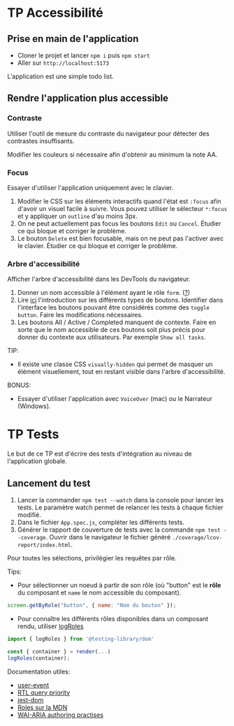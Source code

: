 # TP Accessibilité

## Prise en main de l'application

- Cloner le projet et lancer `npm i` puis `npm start`
- Aller sur `http://localhost:5173`

L'application est une simple todo list.

## Rendre l'application plus accessible

### Contraste

Utiliser l'outil de mesure du contraste du navigateur pour détecter des contrastes insuffisants.

Modifier les couleurs si nécessaire afin d'obtenir au minimum la note AA.

### Focus

Essayer d'utiliser l'application uniquement avec le clavier.

1. Modifier le CSS sur les éléments interactifs quand l'état est `:focus` afin d'avoir un visuel facile à suivre. Vous pouvez utiliser le sélecteur `*:focus` et y appliquer un `outline` d'au moins 3px.
1. On ne peut actuellement pas focus les boutons `Edit` ou `Cancel`. Étudier ce qui bloque et corriger le problème.
1. Le bouton `Delete` est bien focusable, mais on ne peut pas l'activer avec le clavier. Étudier ce qui bloque et corriger le problème.

### Arbre d'accessibilité

Afficher l'arbre d'accessibilité dans les DevTools du navigateur.

1. Donner un nom accessible à l'élément ayant le rôle `form`. ([?](https://www.w3.org/TR/wai-aria-practices/#aria_lh_form))
1. Lire [ici](https://www.w3.org/TR/wai-aria-practices/#button) l'introduction sur les différents types de boutons. Identifier dans l'interface les boutons pouvant être considérés comme des `toggle button`. Faire les modifications nécessaires.
1. Les boutons All / Active / Completed manquent de contexte. Faire en sorte que le nom accessible de ces boutons soit plus précis pour donner du contexte aux utilisateurs. Par exemple `Show all tasks`.

TIP:

- Il existe une classe CSS `visually-hidden` qui permet de masquer un élément visuellement, tout en restant visible dans l'arbre d'accessibilité.

BONUS:

- Essayer d'utiliser l'application avec `VoiceOver` (mac) ou le Narrateur (Windows).

# TP Tests

Le but de ce TP est d'écrire des tests d'intégration au niveau de l'application globale.

## Lancement du test

1. Lancer la commander `npm test --watch` dans la console pour lancer les tests. Le paramètre watch permet de relancer les tests à chaque fichier modifié.
1. Dans le fichier `App.spec.js`, compléter les différents tests.
1. Générer le rapport de couverture de tests avec la commande `npm test --coverage`. Ouvrir dans le navigateur le fichier généré `./coverage/lcov-report/index.html`.

Pour toutes les sélections, privilégier les requêtes par rôle.

Tips:

- Pour sélectionner un noeud à partir de son rôle (où "button" est le **rôle** du composant et `name` le nom accessible du composant).

```js
screen.getByRole("button", { name: "Nom du bouton" });
```

- Pour connaître les différents rôles disponibles dans un composant rendu, utiliser [logRoles](https://testing-library.com/docs/dom-testing-library/api-accessibility/#logroles)

```js
import { logRoles } from '@testing-library/dom'

const { container } = render(...)
logRoles(container);
```

Documentation utiles:

- [user-event](https://testing-library.com/docs/user-event/intro)
- [RTL query priority](https://testing-library.com/docs/queries/about#priority)
- [jest-dom](https://github.com/testing-library/jest-dom)
- [Roles sur la MDN](https://developer.mozilla.org/en-US/docs/Web/Accessibility/ARIA/ARIA_Techniques)
- [WAI-ARIA authoring practises](https://www.w3.org/TR/wai-aria-practices/)
